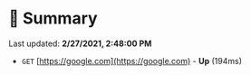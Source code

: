 # 📖 Summary
Last updated: **2/27/2021, 2:48:00 PM**

- `GET` [https://google.com](https://google.com) - **Up** (194ms)
